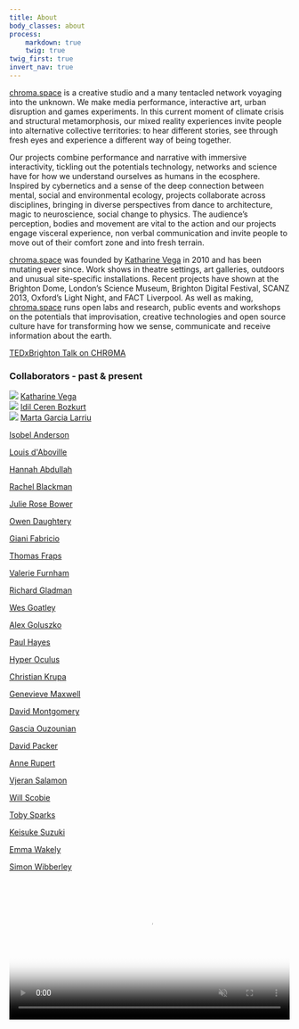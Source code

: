 ```yaml
---
title: About
body_classes: about
process:
    markdown: true
    twig: true
twig_first: true
invert_nav: true
---
```


<a href="http://chroma.space/" target="_blank" class="green" >chroma.space</a> is a creative studio and a many tentacled network voyaging into the unknown. We make media performance, interactive art, urban disruption and games experiments. In this current moment of climate crisis and structural metamorphosis, our mixed reality experiences invite people into alternative collective territories: to hear different stories, see through fresh eyes and experience a different way of being together.  

Our projects combine performance and narrative with immersive interactivity, tickling out the potentials technology, networks and science have for how we understand ourselves as humans in the ecosphere. Inspired by cybernetics and a sense of the deep connection between mental, social and environmental ecology, projects collaborate across disciplines, bringing in diverse perspectives from dance to architecture, magic to neuroscience, social change to physics. The audience’s perception, bodies and movement are vital to the action and our projects engage visceral experience, non verbal communication and invite people to move out of their comfort zone and into fresh terrain.

<a href="http://chroma.space/" target="_blank" class="green" >chroma.space</a> was founded by <a href="https://twitter.com/kategenevieve" target="_blank" class="green" >Katharine Vega</a> in 2010 and has been mutating ever since. Work shows in theatre settings, art galleries, outdoors and unusual site-specific installations. Recent projects have shown at the Brighton Dome, London’s Science Museum, Brighton Digital Festival, SCANZ 2013, Oxford’s Light Night, and FACT Liverpool. As well as making, <a href="http://chroma.space/" target="_blank" class="green" >chroma.space</a> runs open labs and research, public events and workshops on the potentials that improvisation, creative technologies and open source culture have for transforming how we sense, communicate and receive information about the earth.

[TEDxBrighton Talk on CHRΘMA](https://www.youtube.com/watch?v=4os_yd51dYY)

<canvas class="panorama" panorama-images="{{ page.media['panorama.jpg'].url }}" user-control="true"></canvas>

### Collaborators - past & present

<div class="row">
<div class="collaborator col-md-3">
<img src="{{ page.media['profile_kate.jpg'].url }}">
<a href="http://www.kategenevieve.com/">Katharine Vega</a>
</div>
<div class="collaborator col-md-3">
<img src="{{ page.media['profile_idil.jpg'].url }}">
<a href="http://www.icimage.me/">Idil Ceren Bozkurt</a>
</div>
<div class="collaborator col-md-3">
<img src="{{ page.media['profile_marta.png'].url }}">
<a href="http://martagarcialarriu.com/">Marta Garcia Larriu</a>
</div>
</div>

<a href="http://www.isobelanderson.com">Isobel Anderson</a>

<a href="https://vimeo.com/leskos">Louis d'Aboville</a>

<a href="https://www.facebook.com/blindtigerclub?pnref=about.overview">Hannah Abdullah</a>

[Rachel Blackman](http://stillpointtheatre.co.uk/)

[Julie Rose Bower](http://julierosebower.com/)

[Owen Daughtery](https://twitter.com/owendaughtery)

[Giani Fabricio](https://vimeo.com/ultimaproductions)

[Thomas Fraps](http://www.thomasfraps.com/english/index_e.html)

[Valerie Furnham](http://www.valeriefurnham.com/)

[Richard Gladman](http://richardgladman.co.uk/)

[Wes Goatley](https://soundcloud.com/lumbers)

[Alex Goluszko](http://www.alexandtheweb.com/blatherings/)

[Paul Hayes](https://github.com/paulhayes)

[Hyper Oculus](https://twitter.com/hyperoculus)

[Christian Krupa](https://vimeo.com/christiankrupa)

[Genevieve Maxwell](https://www.linkedin.com/pub/genevieve-maxwell/25/ab2/40a)

[David Montgomery](http://silverfishcloset.com/)

[Gascia Ouzounian](http://www.optophono.com/#!gascia/c1gnq)

[David Packer](http://sheepfilms.co.uk/)

[Anne Rupert](http://callofthewildgeese.com/)

[Vjeran Salamon](http://www.imdb.com/name/nm1362388/)

[Will Scobie](http://willscobie.tumblr.com)

[Toby Sparks](http://tobyz.net/)

[Keisuke Suzuki](http://www.sussex.ac.uk/informatics/people/peoplelists/person/282393)

[Emma Wakely](http://www.wakleyanimation.co.uk/)

[Simon Wibberley](https://twitter.com/simonwibberley)


<video autoplay loop muted preload="auto" style="width: 100%;" poster="{{ page.media['veda_tunnel_gold.jpg'].url }}">
<source src="{{ page.media['veda_tunnel_gold.mp4'].url }}" type="video/mp4"/>
</video>
